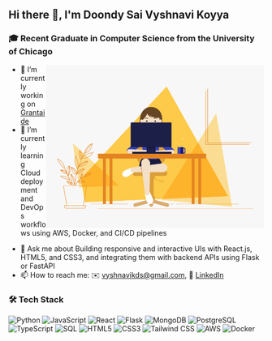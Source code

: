 ## Hi there 👋, I'm Doondy Sai Vyshnavi Koyya

### 🎓 Recent Graduate in Computer Science from the University of Chicago

<img align='right' src="0_K2WLMTExLyida7OR.gif" width="430">

- 🔭 I’m currently working on [Grantaide](https://github.com/DIYVERSITY/GrantAide) 
- 🌱 I’m currently learning Cloud deployment and DevOps workflows using AWS, Docker, and CI/CD pipelines
<!--
- 👯 I’m looking to collaborate on 
- 🤔 I’m looking for help with ...
- ⚡ Fun fact: .
-->
- 💬 Ask me about Building responsive and interactive UIs with React.js, HTML5, and CSS3, and integrating them with backend APIs using Flask or FastAPI
- 📫 How to reach me: ✉️ [vyshnavikds@gmail.com](mailto:vyshnavikds@gmail.com), 💼 [LinkedIn](https://www.linkedin.com/in/doondy-sai-vyshnavi-koyya-137ab8215/)
   
### 🛠️ Tech Stack

![Python](https://img.shields.io/badge/-Python-3776AB?style=flat&logo=python&logoColor=white)
![JavaScript](https://img.shields.io/badge/-JavaScript-F7DF1E?style=flat&logo=javascript&logoColor=black)
![React](https://img.shields.io/badge/-React-20232A?style=flat&logo=react)
![Flask](https://img.shields.io/badge/-Flask-000000?style=flat&logo=flask)
![MongoDB](https://img.shields.io/badge/-MongoDB-47A248?style=flat&logo=mongodb&logoColor=white)
![PostgreSQL](https://img.shields.io/badge/-PostgreSQL-336791?style=flat&logo=postgresql&logoColor=white)
![TypeScript](https://img.shields.io/badge/-TypeScript-3178C6?style=flat&logo=typescript&logoColor=white)
![SQL](https://img.shields.io/badge/-SQL-4479A1?style=flat&logo=postgresql&logoColor=white)
![HTML5](https://img.shields.io/badge/-HTML5-E34F26?style=flat&logo=html5&logoColor=white)
![CSS3](https://img.shields.io/badge/-CSS3-1572B6?style=flat&logo=css3&logoColor=white)
![Tailwind CSS](https://img.shields.io/badge/-TailwindCSS-06B6D4?style=flat&logo=tailwind-css&logoColor=white)
![AWS](https://img.shields.io/badge/-AWS-232F3E?style=flat&logo=amazon-aws)
![Docker](https://img.shields.io/badge/-Docker-2496ED?style=flat&logo=docker&logoColor=white)
